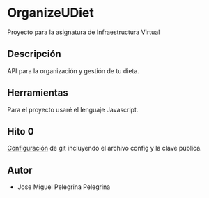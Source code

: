 # OrganizeUDiet
Proyecto para la asignatura de Infraestructura Virtual 

## Descripción
API para la organización y gestión de tu dieta.

## Herramientas
Para el proyecto usaré el lenguaje Javascript.

## Hito 0
[Configuración](https://github.com/josemip98/IV/tree/master/docs) de git incluyendo el archivo config y la clave pública.

## Autor
- Jose Miguel Pelegrina Pelegrina
